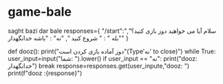 # game-bale
saght bazi dar bale
responses={
    "/start":"سلام آیا می خواهید دوز بازی کنید؟",
       "بله " : " شروع کنید ",
       "نه" : "باشه خدانگهدار" 
}

def dooz():
    print("دوز آماده بازی کردن است"(Type'نه' to close)")
    while True:
        user_input=input("شما: ").lower()
        if user_input == "نه":
            print("dooz: خدانگهدار")
            break
        response=responses.get(user_inpute,"dooz: ")
        print(f"dooz :{response}")
